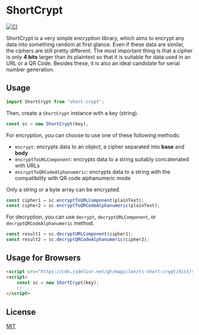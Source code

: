 ShortCrypt
====================

[![CI](https://github.com/magiclen/ts-short-crypt/actions/workflows/ci.yml/badge.svg)](https://github.com/magiclen/ts-short-crypt/actions/workflows/ci.yml)

ShortCrypt is a very simple encryption library, which aims to encrypt any data into something random at first glance. Even if these data are similar, the ciphers are still pretty different. The most important thing is that a cipher is only **4 bits** larger than its plaintext so that it is suitable for data used in an URL or a QR Code. Besides these, it is also an ideal candidate for serial number generation.

## Usage

```typescript
import ShortCrypt from "short-crypt";
```

Then, create a `ShortCrypt` instance with a key (string).

```javascript
const sc = new ShortCrypt(key);
```

For encryption, you can choose to use one of these following methods:

* `encrypt`: encrypts data to an object, a cipher separated into **base** and **body**
* `encryptToURLComponent`: encrypts data to a string suitably concatenated with URLs
* `encryptToQRCodeAlphanumeric`: encrypts data to a string with the compatibility with QR code alphanumeric mode

Only a string or a byte array can be encrypted.

```javascript
const cipher1 = sc.encryptToURLComponent(plainText);
const cipher2 = sc.encryptToQRCodeAlphanumeric(plainText);
```

For decryption, you can use `decrypt`, `decryptURLComponent`, or `decryptQRCodeAlphanumeric` method.

```javascript
const result1 = sc.decryptURLComponent(cipher1);
const result2 = sc.decryptQRCodeAlphanumeric(cipher2);
```

## Usage for Browsers

```html
<script src="https://cdn.jsdelivr.net/gh/magiclen/ts-short-crypt/dist/short-crypt.min.js"></script>
<script>
    const sc = new ShortCrypt(key);
    // ...
</script>
```

## License

[MIT](LICENSE)
